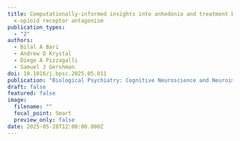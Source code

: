 ```yaml
---
title: Computationally-informed insights into anhedonia and treatment by
  κ-opioid receptor antagonism
publication_types:
  - "2"
authors:
  - Bilal A Bari
  - Andrew D Krystal
  - Diego A Pizzagalli
  - Samuel J Gershman
doi: 10.1016/j.bpsc.2025.05.011
publication: "Biological Psychiatry: Cognitive Neuroscience and Neuroimaging"
draft: false
featured: false
image:
  filename: ""
  focal_point: Smart
  preview_only: false
date: 2025-05-28T12:00:00.000Z
---
```

